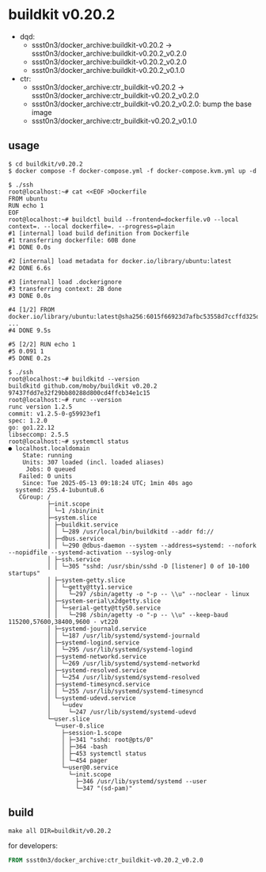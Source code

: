 # buildkit v0.20.2

* dqd: 
    * ssst0n3/docker_archive:buildkit-v0.20.2 -> ssst0n3/docker_archive:buildkit-v0.20.2_v0.2.0
    * ssst0n3/docker_archive:buildkit-v0.20.2_v0.2.0
    * ssst0n3/docker_archive:buildkit-v0.20.2_v0.1.0
* ctr:
    * ssst0n3/docker_archive:ctr_buildkit-v0.20.2 -> ssst0n3/docker_archive:ctr_buildkit-v0.20.2_v0.2.0
    * ssst0n3/docker_archive:ctr_buildkit-v0.20.2_v0.2.0: bump the base image
    * ssst0n3/docker_archive:ctr_buildkit-v0.20.2_v0.1.0

## usage

```shell
$ cd buildkit/v0.20.2
$ docker compose -f docker-compose.yml -f docker-compose.kvm.yml up -d
```

```shell
$ ./ssh
root@localhost:~# cat <<EOF >Dockerfile
FROM ubuntu
RUN echo 1
EOF
root@localhost:~# buildctl build --frontend=dockerfile.v0 --local context=. --local dockerfile=. --progress=plain
#1 [internal] load build definition from Dockerfile
#1 transferring dockerfile: 60B done
#1 DONE 0.0s

#2 [internal] load metadata for docker.io/library/ubuntu:latest
#2 DONE 6.6s

#3 [internal] load .dockerignore
#3 transferring context: 2B done
#3 DONE 0.0s

#4 [1/2] FROM docker.io/library/ubuntu:latest@sha256:6015f66923d7afbc53558d7ccffd325d43b4e249f41a6e93eef074c9505d2233
...
#4 DONE 9.5s

#5 [2/2] RUN echo 1
#5 0.091 1
#5 DONE 0.2s
```

```shell
$ ./ssh
root@localhost:~# buildkitd --version
buildkitd github.com/moby/buildkit v0.20.2 97437fdd7e32f29bb80288d800cd4ffcb34e1c15
root@localhost:~# runc --version
runc version 1.2.5
commit: v1.2.5-0-g59923ef1
spec: 1.2.0
go: go1.22.12
libseccomp: 2.5.5
root@localhost:~# systemctl status
● localhost.localdomain
    State: running
    Units: 307 loaded (incl. loaded aliases)
     Jobs: 0 queued
   Failed: 0 units
    Since: Tue 2025-05-13 09:18:24 UTC; 1min 40s ago
  systemd: 255.4-1ubuntu8.6
   CGroup: /
           ├─init.scope
           │ └─1 /sbin/init
           ├─system.slice
           │ ├─buildkit.service
           │ │ └─289 /usr/local/bin/buildkitd --addr fd://
           │ ├─dbus.service
           │ │ └─290 @dbus-daemon --system --address=systemd: --nofork --nopidfile --systemd-activation --syslog-only
           │ ├─ssh.service
           │ │ └─305 "sshd: /usr/sbin/sshd -D [listener] 0 of 10-100 startups"
           │ ├─system-getty.slice
           │ │ └─getty@tty1.service
           │ │   └─297 /sbin/agetty -o "-p -- \\u" --noclear - linux
           │ ├─system-serial\x2dgetty.slice
           │ │ └─serial-getty@ttyS0.service
           │ │   └─298 /sbin/agetty -o "-p -- \\u" --keep-baud 115200,57600,38400,9600 - vt220
           │ ├─systemd-journald.service
           │ │ └─187 /usr/lib/systemd/systemd-journald
           │ ├─systemd-logind.service
           │ │ └─295 /usr/lib/systemd/systemd-logind
           │ ├─systemd-networkd.service
           │ │ └─269 /usr/lib/systemd/systemd-networkd
           │ ├─systemd-resolved.service
           │ │ └─254 /usr/lib/systemd/systemd-resolved
           │ ├─systemd-timesyncd.service
           │ │ └─255 /usr/lib/systemd/systemd-timesyncd
           │ └─systemd-udevd.service
           │   └─udev
           │     └─247 /usr/lib/systemd/systemd-udevd
           └─user.slice
             └─user-0.slice
               ├─session-1.scope
               │ ├─341 "sshd: root@pts/0"
               │ ├─364 -bash
               │ ├─453 systemctl status
               │ └─454 pager
               └─user@0.service
                 └─init.scope
                   ├─346 /usr/lib/systemd/systemd --user
                   └─347 "(sd-pam)"
```

## build

```shell
make all DIR=buildkit/v0.20.2
```

for developers:

```dockerfile
FROM ssst0n3/docker_archive:ctr_buildkit-v0.20.2_v0.2.0
```
